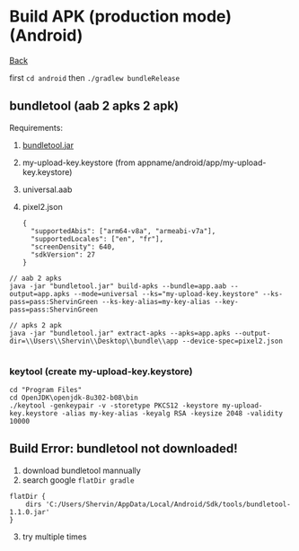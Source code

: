 # Build APK (production mode) (Android)

[Back](../README.md)

first `cd android` then `./gradlew bundleRelease`

## bundletool (aab 2 apks 2 apk)

Requirements:

1. [bundletool.jar](https://github.com/google/bundletool/releases)
2. my-upload-key.keystore (from appname/android/app/my-upload-key.keystore)
3. universal.aab
4. pixel2.json

    ```
    {
      "supportedAbis": ["arm64-v8a", "armeabi-v7a"],
      "supportedLocales": ["en", "fr"],
      "screenDensity": 640,
      "sdkVersion": 27
    }
    ```


```
// aab 2 apks
java -jar "bundletool.jar" build-apks --bundle=app.aab --output=app.apks --mode=universal --ks="my-upload-key.keystore" --ks-pass=pass:ShervinGreen --ks-key-alias=my-key-alias --key-pass=pass:ShervinGreen

// apks 2 apk
java -jar "bundletool.jar" extract-apks --apks=app.apks --output-dir=\\Users\\Shervin\\Desktop\\bundle\\app --device-spec=pixel2.json
 
```


### keytool (create my-upload-key.keystore)  

```
cd "Program Files"
cd OpenJDK\openjdk-8u302-b08\bin
./keytool -genkeypair -v -storetype PKCS12 -keystore my-upload-key.keystore -alias my-key-alias -keyalg RSA -keysize 2048 -validity 10000 
```

## Build Error: bundletool not downloaded!

1. download bundletool mannually
2. search google `flatDir gradle`
``` 
flatDir {
    dirs 'C:/Users/Shervin/AppData/Local/Android/Sdk/tools/bundletool-1.1.0.jar'
}
```
3. try multiple times
